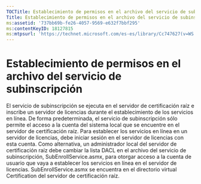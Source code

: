```yaml
---
TOCTitle: Establecimiento de permisos en el archivo del servicio de subinscripción
Title: Establecimiento de permisos en el archivo del servicio de subinscripción
ms:assetid: '737bb69b-fe26-4057-9569-e632f7bbf295'
ms:contentKeyID: 18127815
ms:mtpsurl: 'https://technet.microsoft.com/es-es/library/Cc747627(v=WS.10)'
---
```


Establecimiento de permisos en el archivo del servicio de subinscripción
========================================================================

El servicio de subinscripción se ejecuta en el servidor de certificación raíz e inscribe un servidor de licencias durante el establecimiento de los servicios en línea. De forma predeterminada, el servicio de subinscripción sólo permite el acceso a la cuenta del sistema local que se encuentre en el servidor de certificación raíz. Para establecer los servicios en línea en un servidor de licencias, debe iniciar sesión en el servidor de licencias con esta cuenta. Como alternativa, un administrador local del servidor de certificación raíz debe cambiar la lista DACL en el archivo del servicio de subinscripción, SubEnrollService.asmx, para otorgar acceso a la cuenta de usuario que vaya a establecer los servicios en línea en el servidor de licencias. SubEnrollService.asmx se encuentra en el directorio virtual Certification del servidor de certificación raíz.
